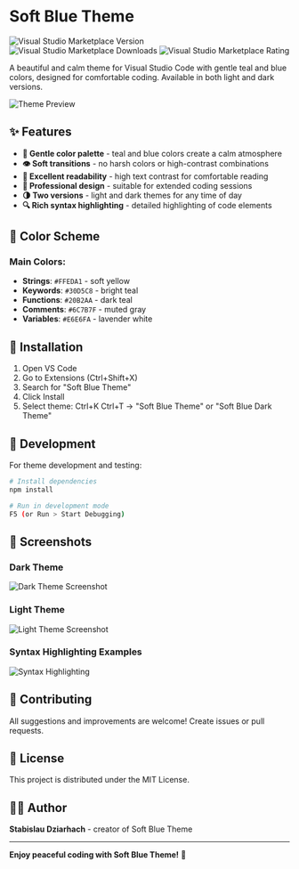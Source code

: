 # Soft Blue Theme

![Visual Studio Marketplace Version](https://img.shields.io/visual-studio-marketplace/v/stabislau-dziarhach.soft-blue-theme)
![Visual Studio Marketplace Downloads](https://img.shields.io/visual-studio-marketplace/d/stabislau-dziarhach.soft-blue-theme)
![Visual Studio Marketplace Rating](https://img.shields.io/visual-studio-marketplace/r/stabislau-dziarhach.soft-blue-theme)

A beautiful and calm theme for Visual Studio Code with gentle teal and blue colors, designed for comfortable coding. Available in both light and dark versions.

![Theme Preview](https://raw.githubusercontent.com/stabislau-dziarhach/soft-blue-theme/main/preview.png)

## ✨ Features

- **🎨 Gentle color palette** - teal and blue colors create a calm atmosphere
- **👁️ Soft transitions** - no harsh colors or high-contrast combinations  
- **📖 Excellent readability** - high text contrast for comfortable reading
- **💼 Professional design** - suitable for extended coding sessions
- **🌗 Two versions** - light and dark themes for any time of day
- **🔍 Rich syntax highlighting** - detailed highlighting of code elements

## 🎨 Color Scheme

### Main Colors:
- **Strings**: `#FFEDA1` - soft yellow
- **Keywords**: `#30D5C8` - bright teal
- **Functions**: `#20B2AA` - dark teal
- **Comments**: `#6C7B7F` - muted gray
- **Variables**: `#E6E6FA` - lavender white

## 🚀 Installation

1. Open VS Code
2. Go to Extensions (Ctrl+Shift+X)
3. Search for "Soft Blue Theme"
4. Click Install
5. Select theme: Ctrl+K Ctrl+T → "Soft Blue Theme" or "Soft Blue Dark Theme"

## 🔧 Development

For theme development and testing:

```bash
# Install dependencies
npm install

# Run in development mode
F5 (or Run > Start Debugging)
```

## 📸 Screenshots

### Dark Theme
![Dark Theme Screenshot](https://raw.githubusercontent.com/stabislau-dziarhach/soft-blue-theme/main/images/dark-theme.png)

### Light Theme  
![Light Theme Screenshot](https://raw.githubusercontent.com/stabislau-dziarhach/soft-blue-theme/main/images/light-theme.png)

### Syntax Highlighting Examples
![Syntax Highlighting](https://raw.githubusercontent.com/stabislau-dziarhach/soft-blue-theme/main/images/syntax-highlighting.png)

## 🤝 Contributing

All suggestions and improvements are welcome! Create issues or pull requests.

## 📝 License

This project is distributed under the MIT License.

## 👨‍💻 Author

**Stabislau Dziarhach** - creator of Soft Blue Theme

---

**Enjoy peaceful coding with Soft Blue Theme!** 💙
